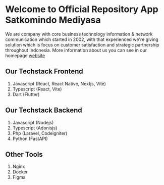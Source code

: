 # Welcome to Official Repository App Satkomindo Mediyasa

We are company with core business technology information & network communication which started in 2002, 
with that experienced we're giving solution which is focus on customer satisfaction and strategic partnership throughout Indonesia.
More information about us you can see in our homepage [website](https://satkomindo.com/)

## Our Techstack Frontend
1. Javascript (React, React Native, Nextjs, Vite)
2. Typescript (React, Vite)
3. Dart (Flutter)

## Our Techstack Backend
1. Javascript (Nodejs)
2. Typescript (Adonisjs)
3. Php (Laravel, Codeigniter)
4. Python (FastAPI)

## Other Tools
1. Nginx
2. Docker
3. Figma
